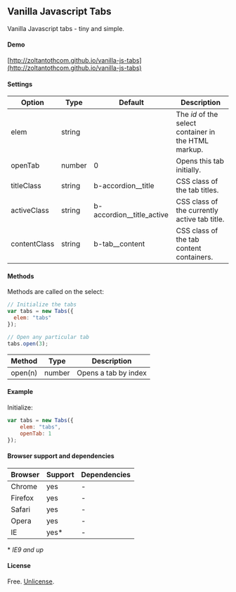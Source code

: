 Vanilla Javascript Tabs
-------

Vanilla Javascript tabs - tiny and simple.

#### Demo

[http://zoltantothcom.github.io/vanilla-js-tabs](http://zoltantothcom.github.io/vanilla-js-tabs)

#### Settings

Option | Type | Default | Description
------ | ---- | ------- | -----------
elem | string |  | The _id_ of the select container in the HTML markup.
openTab | number | 0 | Opens this tab initially.
titleClass | string | b-accordion__title | CSS class of the tab titles. 
activeClass | string | b-accordion__title_active | CSS class of the currently active tab title. 
contentClass | string | b-tab__content | CSS class of the tab content containers.

#### Methods

Methods are called on the select:

```javascript
// Initialize the tabs
var tabs = new Tabs({
  elem: "tabs"
});

// Open any particular tab
tabs.open(3);
```

Method | Type | Description
------ | ---- | -----------
open(n) | number | Opens a tab by index

#### Example

Initialize:

```javascript
var tabs = new Tabs({
    elem: "tabs",
    openTab: 1
});
```

#### Browser support and dependencies

Browser | Support | Dependencies
------ | -------- | -----------
Chrome | yes | -
Firefox | yes | -
Safari | yes | -
Opera | yes | -
IE | yes* | -

\* _IE9 and up_

#### License

Free. [Unlicense](http://unlicense.org).
